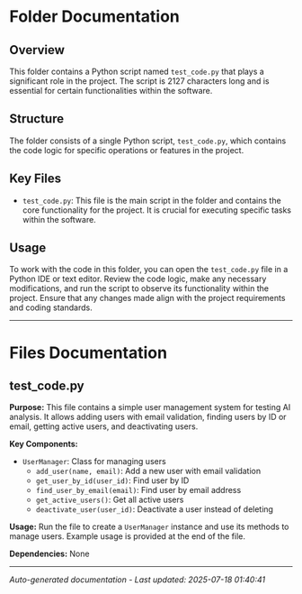 # Folder Documentation

## Overview
This folder contains a Python script named `test_code.py` that plays a significant role in the project. The script is 2127 characters long and is essential for certain functionalities within the software.

## Structure
The folder consists of a single Python script, `test_code.py`, which contains the code logic for specific operations or features in the project.

## Key Files
- `test_code.py`: This file is the main script in the folder and contains the core functionality for the project. It is crucial for executing specific tasks within the software.

## Usage
To work with the code in this folder, you can open the `test_code.py` file in a Python IDE or text editor. Review the code logic, make any necessary modifications, and run the script to observe its functionality within the project. Ensure that any changes made align with the project requirements and coding standards.

---

# Files Documentation

## test_code.py

**Purpose:** This file contains a simple user management system for testing AI analysis. It allows adding users with email validation, finding users by ID or email, getting active users, and deactivating users.

**Key Components:**
- `UserManager`: Class for managing users
  - `add_user(name, email)`: Add a new user with email validation
  - `get_user_by_id(user_id)`: Find user by ID
  - `find_user_by_email(email)`: Find user by email address
  - `get_active_users()`: Get all active users
  - `deactivate_user(user_id)`: Deactivate a user instead of deleting

**Usage:** Run the file to create a `UserManager` instance and use its methods to manage users. Example usage is provided at the end of the file.

**Dependencies:** None

---
*Auto-generated documentation - Last updated: 2025-07-18 01:40:41*
